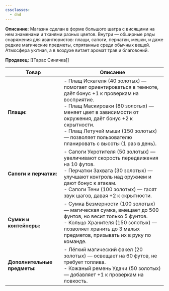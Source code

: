 ```yaml
---
cssclasses:
  - dnd
---
```


**Описание:** Магазин сделан в форме большого шатра с висящими на нем знаменами и тканями разных цветов. Внутри — обширные ряды снаряжения для авантюристов: плащи, сапоги, перчатки, мешки, и даже редкие магические предметы, спрятанные среди обычных вещей. Атмосфера уютная, а в воздухе витает аромат трав и благовоний.

**Продавец:**  [[Тарас Синичка]]

| Товар                        | Описание                                                                                                                                                                                                                                                                                                               |
| ---------------------------- | ---------------------------------------------------------------------------------------------------------------------------------------------------------------------------------------------------------------------------------------------------------------------------------------------------------------------- |
| **Плащи:**                   | - Плащ Искателя (40 золотых) — помогает ориентироваться в темноте, даёт бонус +1 к проверкам на восприятие.<br>- Плащ Маскировки (80 золотых) — меняет цвет в зависимости от окружения, даёт бонус +2 к скрытности.<br>- Плащ Летучей мыши (150 золотых) — позволяет пользователю планировать с высоты (1 раз в день). |
| **Сапоги и перчатки:**       | - Сапоги Укротителя (50 золотых) — увеличивают скорость передвижения на 10 футов.<br>- Перчатки Захвата (30 золотых) — улучшают контроль над оружием и дают бонус к атакам.<br>- Сапоги Тени (100 золотых) — гасят звук шагов, давая +2 к скрытности.                                                                  |
| **Сумки и контейнеры:**      | - Сумка Безмерности (100 золотых) — магическая сумка, вмещает до 500 фунтов, но весит только 5 фунтов.<br>- Кольцо Хранителя (150 золотых) — позволяет хранить до 3 малых предметов, призывать их в руку по команде.                                                                                                   |
| **Дополнительные предметы:** | - Лёгкий магический факел (20 золотых) — освещает на 60 футов, не требует топлива.<br>- Кожаный ремень Удачи (50 золотых) — добавляет +1 к проверкам на ловкость.                                                                                                                                                      |
